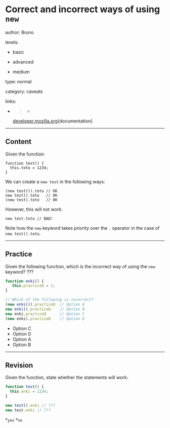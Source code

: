 # Correct and incorrect ways of using  `new`
author: Bruno

levels:

  - basic

  - advanced

  - medium

type: normal

category: caveats

links:

  - >-
    [developer.mozilla.org](https://developer.mozilla.org/en-US/docs/Web/JavaScript/Reference/Operators/new){documentation}

---
## Content

Given the function:

```
function test() {
  this.toto = 1234;
}

```
We can create a `new test` in the following ways:
```
(new test()).toto // OK
new test().toto   // OK
(new test).toto   // OK
```

However, this will not work:

```
new test.toto // BAD!
```

Note how the `new` keyword takes priority over the `.` operator in the case of `new test().toto`.

---
## Practice

Given the following function, which is the incorrect way of using the `new` keyword? ???

```javascript
function enki() {
   this.practiceQ = 1;
}

// Which of the following is incorrect?
(new enki()).practiceQ  // Option A
new enki().practiceQ    // Option B
new enki.practiceQ      // Option C
(new enki).practiceQ    // Option D
```

* Option C
* Option D
* Option A
* Option B

---
## Revision

Given the function, state whether the statements will work:
```javascript
function test() {
  this.enki = 1234;
}

new test().enki // ???
new test.enki // ???
```

*`yes`
*`no`